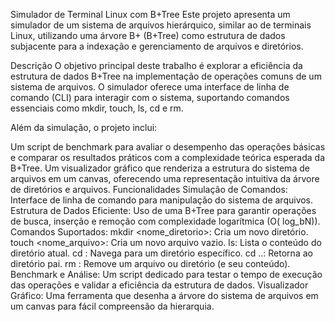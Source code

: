 Simulador de Terminal Linux com B+Tree
Este projeto apresenta um simulador de um sistema de arquivos hierárquico, similar ao de terminais Linux, utilizando uma árvore B+ (B+Tree) como estrutura de dados subjacente para a indexação e gerenciamento de arquivos e diretórios.

Descrição
O objetivo principal deste trabalho é explorar a eficiência da estrutura de dados B+Tree na implementação de operações comuns de um sistema de arquivos. O simulador oferece uma interface de linha de comando (CLI) para interagir com o sistema, suportando comandos essenciais como mkdir, touch, ls, cd e rm.

Além da simulação, o projeto inclui:

Um script de benchmark para avaliar o desempenho das operações básicas e comparar os resultados práticos com a complexidade teórica esperada da B+Tree.
Um visualizador gráfico que renderiza a estrutura do sistema de arquivos em um canvas, oferecendo uma representação intuitiva da árvore de diretórios e arquivos.
Funcionalidades
Simulação de Comandos: Interface de linha de comando para manipulação do sistema de arquivos.
Estrutura de Dados Eficiente: Uso de uma B+Tree para garantir operações de busca, inserção e remoção com complexidade logarítmica (O(
log_bN)).
Comandos Suportados:
mkdir <nome_diretorio>: Cria um novo diretório.
touch <nome_arquivo>: Cria um novo arquivo vazio.
ls: Lista o conteúdo do diretório atual.
cd <caminho>: Navega para um diretório específico.
cd ..: Retorna ao diretório pai.
rm <nome>: Remove um arquivo ou diretório (e seu conteúdo).
Benchmark e Análise: Um script dedicado para testar o tempo de execução das operações e validar a eficiência da estrutura de dados.
Visualizador Gráfico: Uma ferramenta que desenha a árvore do sistema de arquivos em um canvas para fácil compreensão da hierarquia.
